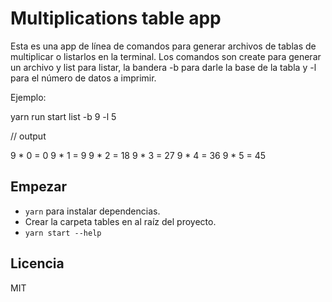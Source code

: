 # Multiplications table app

Esta es una app de línea de comandos para generar archivos de tablas de multiplicar o listarlos en la terminal.
Los comandos son create para generar un archivo y list para listar, la bandera -b para darle la base de la tabla y -l
para el número de datos a imprimir.

Ejemplo:

yarn run start list -b 9 -l 5

// output

9 * 0 = 0
9 * 1 = 9
9 * 2 = 18
9 * 3 = 27
9 * 4 = 36
9 * 5 = 45

## Empezar 

* `yarn` para instalar dependencias.
* Crear la carpeta tables en al raíz del proyecto.
* `yarn start --help` 

## Licencia

MIT


